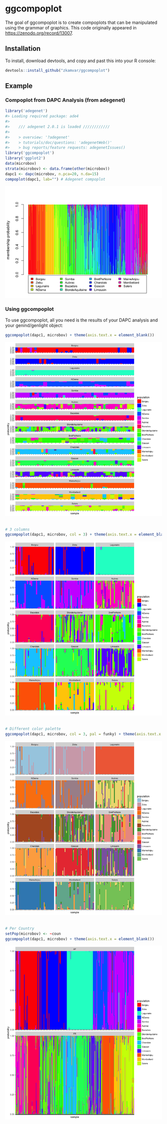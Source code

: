 
<!-- README.md is generated from README.Rmd. Please edit that file -->
ggcompoplot
===========

The goal of ggcompoplot is to create compoplots that can be manipulated using the grammar of graphics. This code originally appeared in <https://zenodo.org/record/13007>.

Installation
------------

To install, download devtools, and copy and past this into your R console:

``` r
devtools::install_github("zkamvar/ggcompoplot")
```

Example
-------

### Compoplot from DAPC Analysis (from adegenet)

``` r
library('adegenet')
#> Loading required package: ade4
#> 
#>    /// adegenet 2.0.1 is loaded ////////////
#> 
#>    > overview: '?adegenet'
#>    > tutorials/doc/questions: 'adegenetWeb()' 
#>    > bug reports/feature requests: adegenetIssues()
library('ggcompoplot')
library('ggplot2')
data(microbov)
strata(microbov) <- data.frame(other(microbov))
dapc1 <- dapc(microbov, n.pca=20, n.da=15)
compoplot(dapc1, lab="") # Adegenet compoplot
```

![](README-unnamed-chunk-3-1.png)

### Using ggcompoplot

To use ggcompoplot, all you need is the results of your DAPC analysis and your genind/genlight object:

``` r
ggcompoplot(dapc1, microbov) + theme(axis.text.x = element_blank())
```

![](README-unnamed-chunk-4-1.png)

``` r

# 3 columns
ggcompoplot(dapc1, microbov, col = 3) + theme(axis.text.x = element_blank())
```

![](README-unnamed-chunk-4-2.png)

``` r

# Different color palette
ggcompoplot(dapc1, microbov, col = 3, pal = funky) + theme(axis.text.x = element_blank())
```

![](README-unnamed-chunk-4-3.png)

``` r

# Per Country
setPop(microbov) <- ~coun
ggcompoplot(dapc1, microbov) + theme(axis.text.x = element_blank())
```

![](README-unnamed-chunk-4-4.png)
